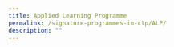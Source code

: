 ```yaml
---
title: Applied Learning Programme
permalink: /signature-programmes-in-ctp/ALP/
description: ""
---
```

